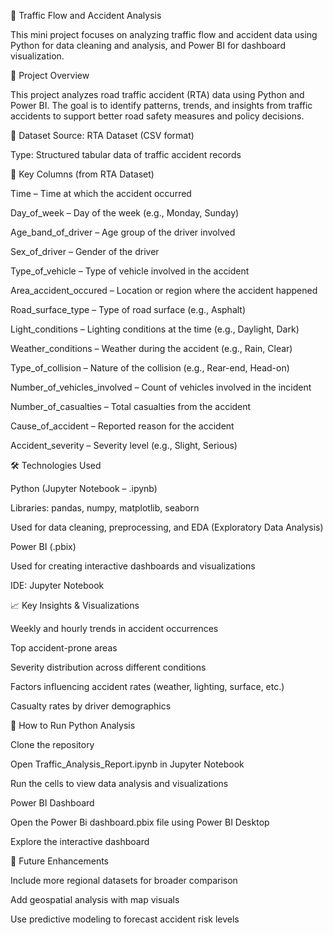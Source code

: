 🚦 Traffic Flow and Accident Analysis

This mini project focuses on analyzing traffic flow and accident data using Python for data cleaning and analysis, and Power BI for dashboard visualization.


📌 Project Overview

This project analyzes road traffic accident (RTA) data using Python and Power BI. The goal is to identify patterns, trends, and insights from traffic accidents to support better road safety measures and policy decisions.


📂 Dataset
Source: RTA Dataset (CSV format)

Type: Structured tabular data of traffic accident records


🔑 Key Columns (from RTA Dataset)

Time – Time at which the accident occurred

Day_of_week – Day of the week (e.g., Monday, Sunday)

Age_band_of_driver – Age group of the driver involved

Sex_of_driver – Gender of the driver

Type_of_vehicle – Type of vehicle involved in the accident

Area_accident_occured – Location or region where the accident happened

Road_surface_type – Type of road surface (e.g., Asphalt)

Light_conditions – Lighting conditions at the time (e.g., Daylight, Dark)

Weather_conditions – Weather during the accident (e.g., Rain, Clear)

Type_of_collision – Nature of the collision (e.g., Rear-end, Head-on)

Number_of_vehicles_involved – Count of vehicles involved in the incident

Number_of_casualties – Total casualties from the accident

Cause_of_accident – Reported reason for the accident

Accident_severity – Severity level (e.g., Slight, Serious)


🛠️ Technologies Used

Python (Jupyter Notebook – .ipynb)

Libraries: pandas, numpy, matplotlib, seaborn

Used for data cleaning, preprocessing, and EDA (Exploratory Data Analysis)

Power BI (.pbix)

Used for creating interactive dashboards and visualizations

IDE: Jupyter Notebook


📈 Key Insights & Visualizations

Weekly and hourly trends in accident occurrences

Top accident-prone areas

Severity distribution across different conditions

Factors influencing accident rates (weather, lighting, surface, etc.)

Casualty rates by driver demographics


🚀 How to Run
Python Analysis

Clone the repository

Open Traffic_Analysis_Report.ipynb in Jupyter Notebook

Run the cells to view data analysis and visualizations

Power BI Dashboard

Open the Power Bi dashboard.pbix file using Power BI Desktop

Explore the interactive dashboard


📌 Future Enhancements

Include more regional datasets for broader comparison

Add geospatial analysis with map visuals

Use predictive modeling to forecast accident risk levels
